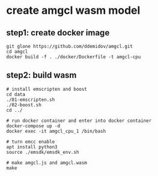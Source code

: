 # create amgcl wasm model

## step1: create docker image
```
git glone https://github.com/ddemidov/amgcl.git
cd amgcl
docker build -f . ./docker/Dockerfile -t amgcl-cpu
```

## step2: build wasm
```
# install emscripten and boost
cd data
./01-emscripten.sh
./02-boost.sh
cd ../

# run docker container and enter into docker container
docker-compose up -d
docker exec -it amgcl_cpu_1 /bin/bash

# turn emcc enable
apt install python3
source ./emsdk/emsdk_env.sh

# make amgcl.js and amgcl.wasm
make
```
